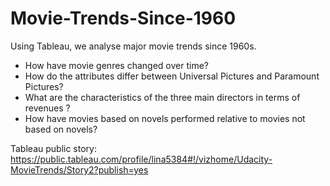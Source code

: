 # Movie-Trends-Since-1960
Using Tableau, we analyse major movie trends since 1960s. 
- How have movie genres changed over time?
- How do the attributes differ between Universal Pictures and Paramount Pictures?
- What are the characteristics of the three main directors in terms of revenues ?
- How have movies based on novels performed relative to movies not based on novels?

Tableau public story: https://public.tableau.com/profile/lina5384#!/vizhome/Udacity-MovieTrends/Story2?publish=yes
